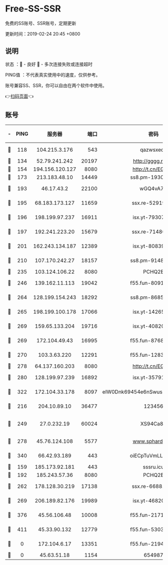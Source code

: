 # Free-SS-SSR

免费的SS账号、SSR账号，定期更新

更新时间：2019-02-24 20:45 +0800

## 说明

状态     ：🙂 - 良好 🙁 - 多次连接失败或连接超时

PING值   ：不代表真实使用中的速度，仅供参考。

账号兼容SS、SSR，你可以自由在两个软件中使用。

👉[扫码页面](https://liesauer.github.io/free-ss-ssr.github.io/)👈

## 账号

|-|PING|服务器|端口|密码|加密方式|区域|
|:----:|:----:|:-----:|-----:|:----:|:----:|:----:|
|🙂|118|104.215.3.176|543|qazwsxedc|aes-256-gcm|JP|
|🙂|134|52.79.241.242|20197|http://gggg.rocks|chacha20|KR|
|🙂|154|194.156.120.127|8080|http://t.cn/EGJIyrl|rc4-md5|RU|
|🙂|173|213.183.48.10|14449|ss8.pm-19302630|rc4-md5|RU|
|🙂|193|46.17.43.2|22100|wGQ4vA7D|aes-256-gcm|RU|
|🙂|195|68.183.173.127|11659|ssx.re-52919740|aes-256-cfb|US|
|🙂|196|198.199.97.237|16911|isx.yt-79307511|aes-256-cfb|US|
|🙂|197|192.241.223.20|15679|ssx.re-71480022|aes-256-cfb|US|
|🙂|201|162.243.134.187|12389|isx.yt-80839009|aes-256-cfb|US|
|🙂|210|107.170.242.27|18157|ss8.pm-91485344|aes-256-cfb|US|
|🙂|235|103.124.106.22|8080|PCHQ2E|rc4-md5|US|
|🙂|246|139.162.11.113|19042|f55.fun-80913463|aes-256-cfb|SG|
|🙂|264|128.199.154.243|18292|ss8.pm-86852078|aes-256-cfb|SG|
|🙂|265|198.199.100.178|17066|isx.yt-14265222|aes-256-cfb|US|
|🙂|269|159.65.133.204|19716|isx.yt-40820424|aes-256-cfb|SG|
|🙂|269|172.104.49.43|16995|f55.fun-87684540|aes-256-cfb|SG|
|🙂|270|103.3.63.220|12291|f55.fun-12834026|aes-256-cfb|SG|
|🙂|278|64.137.160.203|8080|http://t.cn/EGJIyrl|rc4-md5|CA|
|🙂|280|128.199.97.239|16892|isx.yt-35791266|aes-256-cfb|SG|
|🙂|322|172.104.33.178|8097|eIW0Dnk69454e6nSwuspv9DmS201tQ0D|aes-256-cfb|SG|
|🙂|216|204.10.89.10|36477|123456|aes-256-cfb|US|
|🙂|249|27.0.232.19|60024|XS94Ca8K|xchacha20-ietf-poly1305|HK|
|🙂|278|45.76.124.108|5577|www.sphard.com|aes-256-cfb|AU|
|🙂|340|66.42.93.189|443|oiECpTuVmLLxk4Ts|aes-256-cfb|US|
|🙁|159|185.173.92.181|443|sssru.icu|rc4-md5|RU|
|🙁|192|185.243.57.36|8080|PCHQ2E|rc4-md5|US|
|🙁|262|178.128.30.219|17138|ssx.re-66881258|aes-256-cfb|SG|
|🙁|269|206.189.82.176|19989|isx.yt-46820019|aes-256-cfb|SG|
|🙁|376|45.56.106.48|10008|f55.fun-21710471|aes-256-cfb|US|
|🙁|411|45.33.90.132|12779|f55.fun-53037025|aes-256-cfb|US|
|🙁|0|172.104.6.17|13351|f55.fun-21946143|aes-256-cfb|US|
|🙁|0|45.63.51.18|1154|654987|chacha20|US|
